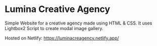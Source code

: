 # Lumina Creative Agency

Simple Website for a creative agency made using HTML & CSS. It uses Lightbox2 Script to create modal image gallery.

Hosted on Netlify: https://luminacreagency.netlify.app/
